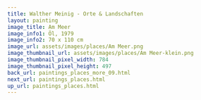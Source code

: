 ```yaml
---
title: Walther Meinig - Orte & Landschaften
layout: painting
image_title: Am Meer
image_info1: Öl, 1979
image_info2: 70 x 110 cm
image_url: assets/images/places/Am Meer.png
image_thumbnail_url: assets/images/places/Am Meer-klein.png
image_thumbnail_pixel_width: 784
image_thumbnail_pixel_height: 497
back_url: paintings_places_more_09.html
next_url: paintings_places.html
up_url: paintings_places.html
---
```


